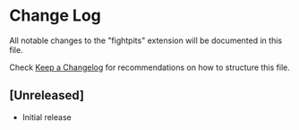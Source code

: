 # Change Log

All notable changes to the "fightpits" extension will be documented in this file.

Check [Keep a Changelog](http://keepachangelog.com/) for recommendations on how to structure this file.

## [Unreleased]

- Initial release
